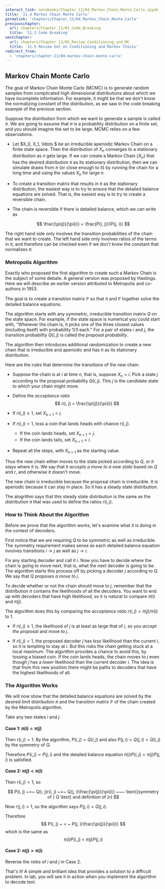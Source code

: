 ```yaml
---
interact_link: notebooks/Chapter_11/04_Markov_Chain_Monte_Carlo.ipynb
title: '11.4 Markov Chain Monte Carlo'
permalink: 'chapters/Chapter_11/04_Markov_Chain_Monte_Carlo'
previouschapter:
  url: chapters/Chapter_11/03_Code_Breaking
  title: '11.3 Code Breaking'
nextchapter:
  url: chapters/Chapter_11/05_Review_Conditioning_and_MC
  title: '11.5 Review Set on Conditioning and Markov Chains'
redirect_from:
  - 'chapters/chapter-11/04-markov-chain-monte-carlo'
---
```


## Markov Chain Monte Carlo

The goal of Markov Chain Monte Carlo (MCMC) is to generate random samples from complicated high dimensional distributions about which we have incomplete information. For example, it might be that we don't know the normalizing constant of the distribution, as we saw in the code breaking example of the previous section.

Suppose the distribution from which we want to generate a sample is called $\pi$. We are going to assume that $\pi$ is a probability distribution on a finite set, and you should imagine the set to be large. MCMC relies on a few observations.

- Let $X_0, X_1, \ldots $ be an irreducible aperiodic Markov Chain on a finite state space. Then the distribution of $X_n$ converges to a stationary distribution as $n$ gets large. If we can create a Markov Chain $\{X_n\}$ that has the desired distribution $\pi$ as its stationary distribution, then we can simulate draws from $\pi$ (or close enough to it) by running the chain for a long time and using the values $X_n$ for large $n$.

- To create a transition matrix that results in $\pi$ as the stationary distribution, the easiest way is to try to ensure that the detailed balance equations are solved. That is, the easiest way is to try to create a reversible chain.

- The chain is reversible if there is detailed balance, which we can write as 

$$
\frac{\pi(j)}{\pi(i)} = \frac{P(i, j)}{P(j, i)}
$$

The right hand side only involves the transition probabilities of the chain that we want to create. The left hand side only involves ratios of the terms in $\pi$, and therefore can be checked even if we don't know the constant that normalizes $\pi$.

### Metropolis Algorithm
Exactly who proposed the first algorithm to create such a Markov Chain is the subject of some debate. A general version was proposed by Hastings. Here we will describe an earlier version attributed to Metropolis and co-authors in 1953.

The goal is to create a transition matrix $\mathbb{P}$ so that $\pi$ and $\mathbb{P}$ together solve the detailed balance equations. 

The algorithm starts with any symmetric, irreducible transition matrix $Q$ on the state space. For example, if the state space is numerical you could start with, "Wherever the chain is, it picks one of the three closest values (including itself) with probability $1/3$ each." For a pair of states $i$ and $j$, the transition probability $Q(i, j)$ is called the *proposal probability*.

The algorithm then introduces additional randomization to create a new chain that is irreducible and aperiodic and has $\pi$ as its stationary distribution.

Here are the rules that determine the transitions of the new chain.

- Suppose the chain is at $i$ at time $n$, that is, suppose $X_n = i$. Pick a state $j$ according to the proposal probability $Q(i, j)$. This $j$ is the candidate state to which your chain might move.

- Define the *acceptance ratio*
$$
r(i, j) = \frac{\pi(j)}{\pi(i)}
$$

- If $r(i, j) \ge 1$, set $X_{n+1} = j$.

- If $r(i, j) < 1$, toss a coin that lands heads with chance $r(i, j)$. 
     - If the coin lands heads, set $X_{n+1} = j$. 
     - If the coin lands tails, set $X_{n+1} = i$.
- Repeat all the steps, with $X_{n+1}$ as the starting value.

Thus the new chain either moves to the state picked according to $Q$, or it stays where it is. We say that it *accepts a move to a new state* based on $Q$ and $r$, and otherwise it doesn't move. 

The new chain is irreducible because the proposal chain is irreducible. It is aperiodic because it can stay in place. So it has a steady state distribution. 

The alogrithm says that this steady state distribution is the same as the distribution $\pi$ that was used to define the ratios $r(i, j)$.

### How to Think About the Algorithm
Before we prove that the algorithm works, let's examine what it is doing in the context of decoders.

First notice that we are requiring $Q$ to be symmetric as well as irreducible. The symmetry requirement makes sense as each detailed balance equation involves transitions $i \to j$ as well as $j \to i$.

Fix any starting decoder and call it $i$. Now you have to decide where the chain is going to move next, that is, what the next decoder is going to be. The algorithm starts this process off by picking a decoder $j$ according to $Q$. We say that *$Q$ proposes a move to $j$*.

To decide whether or not the chain should move to $j$, remember that the distribution $\pi$ contains the likelihoods of all the decoders. You want to end up with decoders that have high likelihood, so it is natural to compare $\pi(i)$ and $\pi(j)$.

The algorithm does this by comparing the *acceptance ratio* $r(i, j) = \pi(j)/\pi(i)$ to 1. 

- If $r(i, j) \ge 1$, the likelihood of $j$ is at least as large that of $i$, so you *accept the proposal* and move to $j$. 

- If $r(i, j) < 1$, the proposed decoder $j$ has *less* likelihood than the current $i$, so it is tempting to stay at $i$. But this risks the chain getting stuck at a local maximum. The algorithm provides a chance to avoid this, by tossing a biased coin. If the coin lands heads, the chain moves to $j$ even though $j$ has a *lower* likelihood than the current decoder $i$. The idea is that from this new position there might be paths to decoders that have the highest likelihoods of all.

### The Algorithm Works
We will now show that the detailed balance equations are solved by the desired limit distribution $\pi$ and the transition matrix $\mathbb{P}$ of the chain created by the Metropolis algorithm.

Take any two states $i$ and $j$.

#### Case 1: $\pi(i) = \pi(j)$
Then $r(i, j) = 1$. By the algorithm, $P(i, j) = Q(i, j)$ and also $P(j, i) = Q(j, i) = Q(i, j)$ by the symmetry of $Q$. 

Therefore $P(i, j) = P(j, i)$ and the detailed balance equation $\pi(i)P(i, j) = \pi(j)P(j, i)$ is satisfied.

#### Case 2: $\pi(j) < \pi(i)$
Then $r(i, j) < 1$, so

$$
P(i, j) ~=~ Q(i, j)r(i, j) 
~=~ Q(j, i)\frac{\pi(j)}{\pi(i)} ~~~ \text{(symmetry of } Q \text{ and definition of }r) 
$$

Now $r(j, i) > 1$, so the algorithm says $P(j, i) = Q(j, i)$.

Therefore
$$
P(i, j) ~ = ~ P(j, i)\frac{\pi(j)}{\pi(i)}
$$
which is the same as
$$
\pi(i)P(i, j) ~ = ~ \pi(j)P(j, i)
$$

#### Case 2: $\pi(j) > \pi(i)$
Reverse the roles of $i$ and $j$ in Case 2.

That's it! A simple and brilliant idea that provides a solution to a difficult problem. In lab, you will see it in action when you implement the algorithm to decode text.
